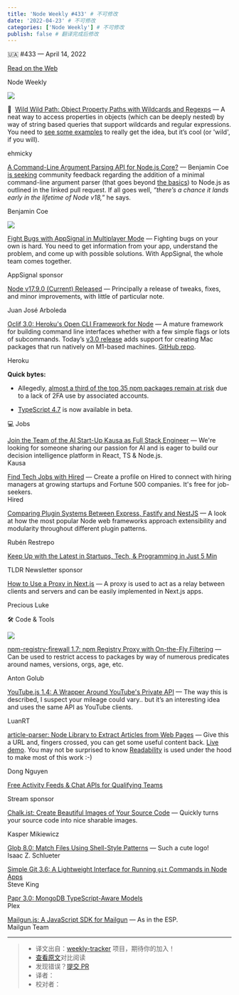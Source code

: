 ```yaml
---
title: 'Node Weekly #433' # 不可修改
date: '2022-04-23' # 不可修改
categories: ['Node Weekly'] # 不可修改
publish: false # 翻译完成后修改
---
```


<!--以上是预览信息，图片一张或限制百字左右，前者优先，全文请使用二级及以下标题-->
<!-- more -->

🇺🇦 #​433 — April 14, 2022

[Read on the Web](https://nodeweekly.com/link/122327/web)

Node Weekly

[![](https://res.cloudinary.com/cpress/image/upload/w_1280,e_sharpen:60/ifgb1cech6k9hmgoiw92.jpg)](https://nodeweekly.com/link/122328/web)

🤠  [Wild Wild Path: Object Property Paths with Wildcards and Regexps](https://nodeweekly.com/link/122328/web "github.com") — A neat way to access properties in objects (which can be deeply nested) by way of string based queries that support wildcards and regular expressions. You need to [see some examples](https://nodeweekly.com/link/122329/web) to really get the idea, but it’s cool (or 'wild', if you will).

ehmicky

[A Command-Line Argument Parsing API for Node.js Core?](https://nodeweekly.com/link/122353/web "github.com") — Benjamin Coe [is seeking](https://nodeweekly.com/link/122354/web) community feedback regarding the addition of a minimal command-line argument parser (that goes beyond [the basics](https://nodeweekly.com/link/122355/web)) to Node.js as outlined in the linked pull request. If all goes well, _“there’s a chance it lands early in the lifetime of Node v18,”_ he says.

Benjamin Coe

[![](https://copm.s3.amazonaws.com/e6da8520.png)](https://nodeweekly.com/link/122330/web)

[Fight Bugs with AppSignal in Multiplayer Mode](https://nodeweekly.com/link/122330/web "www.appsignal.com") — Fighting bugs on your own is hard. You need to get information from your app, understand the problem, and come up with possible solutions. With AppSignal, the whole team comes together.

AppSignal sponsor

[Node v17.9.0 (Current) Released](https://nodeweekly.com/link/122331/web "nodejs.org") — Principally a release of tweaks, fixes, and minor improvements, with little of particular note.

Juan José Arboleda

[Oclif 3.0: Heroku's Open CLI Framework for Node](https://nodeweekly.com/link/122332/web "oclif.io") — A mature framework for building command line interfaces whether with a few simple flags or lots of subcommands. Today’s [v3.0 release](https://nodeweekly.com/link/122333/web) adds support for creating Mac packages that run natively on M1-based machines. [GitHub repo](https://nodeweekly.com/link/122334/web).

Heroku

**Quick bytes:**

*   Allegedly, [almost a third of the top 35 npm packages remain at risk](https://nodeweekly.com/link/122335/web) due to a lack of 2FA use by associated accounts.
    
*   [TypeScript 4.7](https://nodeweekly.com/link/122336/web) is now available in beta.
    

💻 Jobs

[Join the Team of the AI Start-Up Kausa as Full Stack Engineer](https://nodeweekly.com/link/122337/web) — We're looking for someone sharing our passion for AI and is eager to build our decision intelligence platform in React, TS & Node.js.  
Kausa

[Find Tech Jobs with Hired](https://nodeweekly.com/link/122338/web) — Create a profile on Hired to connect with hiring managers at growing startups and Fortune 500 companies. It's free for job-seekers.  
Hired

[Comparing Plugin Systems Between Express, Fastify and NestJS](https://nodeweekly.com/link/122339/web "fusebit.io") — A look at how the most popular Node web frameworks approach extensibility and modularity throughout different plugin patterns.

Rubén Restrepo

[Keep Up with the Latest in Startups, Tech, & Programming in Just 5 Min](https://nodeweekly.com/link/122340/web "tldr.tech")

TLDR Newsletter sponsor

[How to Use a Proxy in Next.js](https://nodeweekly.com/link/122341/web "blog.logrocket.com") — A proxy is used to act as a relay between clients and servers and can be easily implemented in Next.js apps.

Precious Luke

🛠 Code & Tools

[![](https://res.cloudinary.com/cpress/image/upload/w_1280,e_sharpen:60/o5eelrlsvpnhqftrtlsg.jpg)](https://nodeweekly.com/link/122342/web)

[npm-registry-firewall 1.7: npm Registry Proxy with On-the-Fly Filtering](https://nodeweekly.com/link/122342/web "github.com") — Can be used to restrict access to packages by way of numerous predicates around names, versions, orgs, age, etc.

Anton Golub

[YouTube.js 1.4: A Wrapper Around YouTube's Private API](https://nodeweekly.com/link/122343/web "github.com") — The way this is described, I suspect your mileage could vary.. but it’s an interesting idea and uses the same API as YouTube clients.

LuanRT

[article-parser: Node Library to Extract Articles from Web Pages](https://nodeweekly.com/link/122344/web "github.com") — Give this a URL and, fingers crossed, you can get some useful content back. [Live demo](https://nodeweekly.com/link/122345/web). You may not be surprised to know [Readability](https://nodeweekly.com/link/122346/web) is used under the hood to make most of this work :-)

Dong Nguyen

[Free Activity Feeds & Chat APIs for Qualifying Teams](https://nodeweekly.com/link/122347/web "getstream.io")

Stream sponsor

[Chalk.ist: Create Beautiful Images of Your Source Code](https://nodeweekly.com/link/122348/web "chalk.ist") — Quickly turns your source code into nice sharable images.

Kasper Mikiewicz

[Glob 8.0: Match Files Using Shell-Style Patterns](https://nodeweekly.com/link/122349/web) — Such a cute logo!  
Isaac Z. Schlueter

[Simple Git 3.6: A Lightweight Interface for Running `git` Commands in Node Apps](https://nodeweekly.com/link/122350/web)  
Steve King

[Papr 3.0: MongoDB TypeScript-Aware Models](https://nodeweekly.com/link/122351/web)  
Plex

[Mailgun.js: A JavaScript SDK for Mailgun](https://nodeweekly.com/link/122352/web) — As in the ESP.  
Mailgun Team

---
> * 译文出自：[weekly-tracker](https://github.com/FEDarling/weekly-tracker) 项目，期待你的加入！
> * [查看原文](https://nodeweekly.com/issues/433)对比阅读
> * 发现错误？[提交 PR](https://github.com/FEDarling/weekly-tracker/blob/main/weeklys/node_weekly/433)
> * 译者：
> * 校对者：
